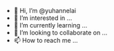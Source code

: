 - 👋 Hi, I’m @yuhannelai
- 👀 I’m interested in ...
- 🌱 I’m currently learning ...
- 💞️ I’m looking to collaborate on ...
- 📫 How to reach me ...

<!---
yuhannelai/yuhannelai is a ✨ special ✨ repository because its `README.md` (this file) appears on your GitHub profile.
You can click the Preview link to take a look at your changes.
--->

